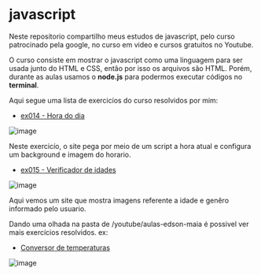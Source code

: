 # javascript

 Neste repositorio compartilho meus estudos de javascript, pelo curso patrocinado pela google, no curso em video e cursos gratuitos no Youtube.

O curso consiste em mostrar o javascript como uma linguagem para ser usada junto do HTML e CSS, então por isso os arquivos são HTML. Porém, durante as aulas usamos o **node.js** para podermos executar códigos no **terminal**.

Aqui segue uma lista de exercicíos do curso resolvidos por mim:

- [ex014 - Hora do dia](https://ramon-erik.github.io/estudos-javascript/curso-em-video/aula12ex/ex014/index.html)

![image](https://user-images.githubusercontent.com/84084404/220776229-be069aab-f4ac-46cd-b4e9-b2fbc5f25411.png)

  Neste exercicío, o site pega por meio de um script a hora atual e configura um background e imagem do horario.

- [ex015 - Verificador de idades](https://ramon-erik.github.io/estudos-javascript/curso-em-video/aula12ex/ex015/index.html)

![image](https://user-images.githubusercontent.com/84084404/220776114-376b5796-1fe8-457c-afd2-0e21994c858f.png)

  Aqui vemos um site que mostra imagens referente a idade e genêro informado pelo usuario.
  
 Dando uma olhada na pasta de /youtube/aulas-edson-maia é possivel ver mais exercícios resolvidos. ex:
 
 - [Conversor de temperaturas](https://ramon-erik.github.io/estudos-javascript/youtube/aulas-edson-maia/temp-converter/index.html) 

![image](https://user-images.githubusercontent.com/84084404/220775232-b1938576-1bf2-4078-b7e7-fa79cadd9489.png)
